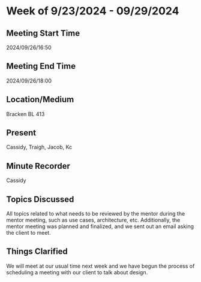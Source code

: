 # Week of 9/23/2024 - 09/29/2024

## Meeting Start Time

2024/09/26/16:50

## Meeting End Time

2024/09/26/18:00

## Location/Medium

Bracken BL 413

## Present

Cassidy, Traigh, Jacob, Kc

## Minute Recorder

Cassidy

## Topics Discussed

All topics related to what needs to be reviewed by the mentor during the mentor meeting, such as use cases, architecture, etc. Additionally, the mentor meeting was planned and finalized, and we sent out an email asking the client to meet. 

## Things Clarified

We will meet at our usual time next week and we have begun the process of scheduling a meeting with our client to talk about design.

